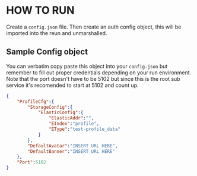 # HOW TO RUN

Create a `config.json` file. Then create an auth config object, this will be imported into the reun and unmarshalled.

## Sample Config object

You can verbatim copy paste this object into your `config.json` but remember to fill out proper credentials depending on your run environment.
Note that the port doesn't have to be 5102 but since this is the root sub service it's recomended to start at 5102 and count up.

```json
{
    "ProfileCfg":{
        "StorageConfig":{
            "ElasticConfig":{
                "ElasticAddr":"",
                "EIndex":"profile",
                "EType":"test-profile_data"
            }
        },
        "DefaultAvatar":"INSERT URL HERE",
        "DefaultBanner":"INSERT URL HERE"
    },
    "Port":5102
}

```
